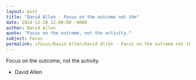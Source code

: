 ```yaml
---
layout: post
title: "David Allen - Focus on the outcome not the"
date: 2024-12-28 12:00:00 -0000
author: David Allen
quote: "Focus on the outcome, not the activity."
subject: Focus
permalink: /Focus/David Allen/David Allen - Focus on the outcome not the
---
```


Focus on the outcome, not the activity.

- David Allen
